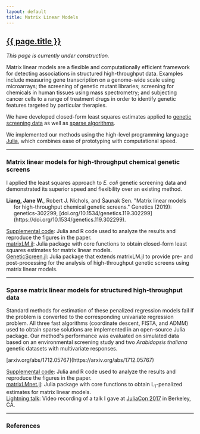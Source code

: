 ```yaml
---
layout: default
title: Matrix Linear Models
---
```


<h2><a href="{{ page.url }}" style="color:inherit">{{ page.title }}</a></h2>

<i>This page is currently under construction.</i>

Matrix linear models are a flexible and computationally efficient framework for detecting associations in structured high-throughput data. Examples include measuring gene transcription on a genome-wide scale using microarrays; the screening of genetic mutant libraries; screening for chemicals in human tissues using mass spectrometry; and subjecting cancer cells to a range of treatment drugs in order to identify genetic features targeted by particular therapies. 

We have developed closed-form least squares estimates applied to <a href="#genetic">genetic screening data</a> as well as <a href="#sparse">sparse algorithms</a>. 

We implemented our methods using the high-level programming language [Julia](https://julialang.org/), which combines ease of prototyping with computational speed.

---

<h3><a name="genetic">Matrix linear models for high-throughput chemical genetic screens</a></h3>

I applied the least squares approach to *E. coli* genetic screening data and demonstrated its superior speed and flexibility over an existing method.

<p style="margin-left: 20px; text-indent: -20px;"><b>Liang, Jane W.</b>, Robert J. Nichols, and Śaunak Sen. "Matrix linear models for high-throughput chemical genetic screens." Genetics (2019): genetics-302299, [doi.org/10.1534/genetics.119.302299](https://doi.org/10.1534/genetics.119.302299).</p>

[Supplemental code](https://bitbucket.org/jwliang/mlm_gs_supplement/src/default/): Julia and R code used to analyze the results and reproduce the figures in the paper.
<br>[matrixLM.jl](https://github.com/janewliang/matrixLM.jl): Julia package with core functions to obtain closed-form least squares estimates for matrix linear models.
<br>[GeneticScreen.jl](https://github.com/janewliang/GeneticScreen.jl): Julia package that extends matrixLM.jl to provide pre- and post-processing for the analysis of high-throughput genetic screens using matrix linear models.

---

<h3><a name="sparse">Sparse matrix linear models for structured high-throughput data</a></h3>

Standard methods for estimation of these penalized regression models fail if the problem is converted to the corresponding univariate regression problem. All three fast algorithms (coordinate descent, FISTA, and ADMM) used to obtain sparse solutions are implemented in an open-source Julia package. Our method's performance was evaluated on simulated data based on an environmental screening study and two <i>Arabidopsis thaliana</i> genetic datasets with multivariate responses. 

<p style="margin-left: 20px; text-indent: -20px;">[arxiv.org/abs/1712.05767](https://arxiv.org/abs/1712.05767)</p>

[Supplemental code](https://bitbucket.org/jwliang/mlm_l1_supplement/src/default/): Julia and R code used to analyze the results and reproduce the figures in the paper.
<br>[matrixLMnet.jl](https://github.com/janewliang/matrixLMnet.jl): Julia package with core functions to obtain L<sub>1</sub>-penalized estimates for matrix linear models.
<br>[Lightning talk](https://www.youtube.com/watch?v=LbWMmxMiZFQ): Video recording of a talk I gave at [JuliaCon 2017](https://juliacon.org/2017/) in Berkeley, CA.

---

<h3><a name="ref">References</a></h3>

<p style="margin-left: 20px; text-indent: -20px;">
</p>